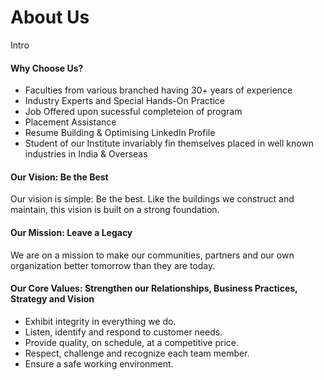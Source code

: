 # About Us

Intro

#### Why Choose Us?

* Faculties from various branched having 30+ years of experience
* Industry Experts and Special Hands-On Practice
* Job Offered upon sucessful completeion of program
* Placement Assistance
* Resume Building & Optimising LinkedIn Profile
* Student of our Institute invariably fin themselves placed in well known industries in India & Overseas

#### Our Vision: Be the Best
Our vision is simple: Be the best. Like the buildings we construct and maintain, this vision is built on a strong foundation.

#### Our Mission: Leave a Legacy
We are on a mission to make our communities, partners and our own organization better tomorrow than they are today.

#### Our Core Values: Strengthen our Relationships, Business Practices, Strategy and Vision
* Exhibit integrity in everything we do.
* Listen, identify and respond to customer needs.
* Provide quality, on schedule, at a competitive price.
* Respect, challenge and recognize each team member.
* Ensure a safe working environment.
